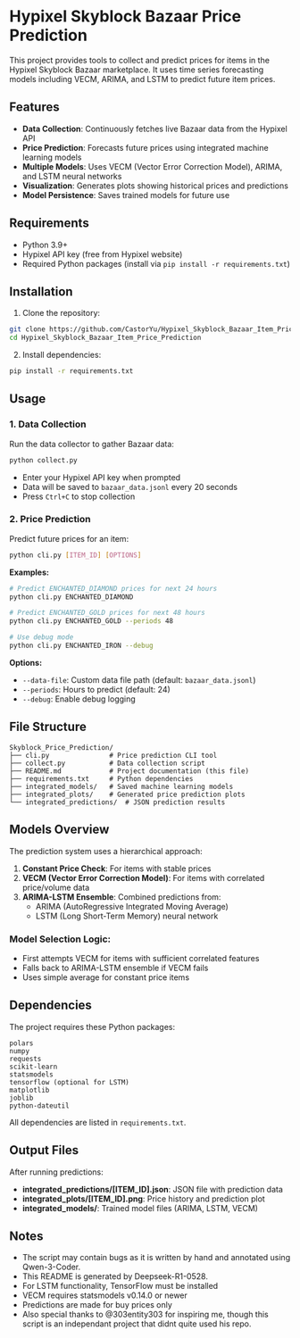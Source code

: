 # Hypixel Skyblock Bazaar Price Prediction

This project provides tools to collect and predict prices for items in the Hypixel Skyblock Bazaar marketplace. It uses time series forecasting models including VECM, ARIMA, and LSTM to predict future item prices.

## Features

- **Data Collection**: Continuously fetches live Bazaar data from the Hypixel API
- **Price Prediction**: Forecasts future prices using integrated machine learning models
- **Multiple Models**: Uses VECM (Vector Error Correction Model), ARIMA, and LSTM neural networks
- **Visualization**: Generates plots showing historical prices and predictions
- **Model Persistence**: Saves trained models for future use

## Requirements

- Python 3.9+
- Hypixel API key (free from Hypixel website)
- Required Python packages (install via `pip install -r requirements.txt`)

## Installation

1. Clone the repository:
```bash
git clone https://github.com/CastorYu/Hypixel_Skyblock_Bazaar_Item_Price_Prediction.git
cd Hypixel_Skyblock_Bazaar_Item_Price_Prediction
```

2. Install dependencies:
```bash
pip install -r requirements.txt
```

## Usage

### 1. Data Collection
Run the data collector to gather Bazaar data:
```bash
python collect.py
```
- Enter your Hypixel API key when prompted
- Data will be saved to `bazaar_data.jsonl` every 20 seconds
- Press `Ctrl+C` to stop collection

### 2. Price Prediction
Predict future prices for an item:
```bash
python cli.py [ITEM_ID] [OPTIONS]
```

**Examples:**
```bash
# Predict ENCHANTED_DIAMOND prices for next 24 hours
python cli.py ENCHANTED_DIAMOND

# Predict ENCHANTED_GOLD prices for next 48 hours
python cli.py ENCHANTED_GOLD --periods 48

# Use debug mode
python cli.py ENCHANTED_IRON --debug
```

**Options:**
- `--data-file`: Custom data file path (default: `bazaar_data.jsonl`)
- `--periods`: Hours to predict (default: 24)
- `--debug`: Enable debug logging

## File Structure

```
Skyblock_Price_Prediction/
├── cli.py               # Price prediction CLI tool
├── collect.py           # Data collection script
├── README.md            # Project documentation (this file)
├── requirements.txt     # Python dependencies
├── integrated_models/   # Saved machine learning models
├── integrated_plots/    # Generated price prediction plots
└── integrated_predictions/  # JSON prediction results

```

## Models Overview

The prediction system uses a hierarchical approach:

1. **Constant Price Check**: For items with stable prices
2. **VECM (Vector Error Correction Model)**: For items with correlated price/volume data
3. **ARIMA-LSTM Ensemble**: Combined predictions from:
   - ARIMA (AutoRegressive Integrated Moving Average)
   - LSTM (Long Short-Term Memory) neural network

### Model Selection Logic:
- First attempts VECM for items with sufficient correlated features
- Falls back to ARIMA-LSTM ensemble if VECM fails
- Uses simple average for constant price items

## Dependencies

The project requires these Python packages:

```
polars
numpy
requests
scikit-learn
statsmodels
tensorflow (optional for LSTM)
matplotlib
joblib
python-dateutil
```

All dependencies are listed in `requirements.txt`.

## Output Files

After running predictions:
- **integrated_predictions/[ITEM_ID].json**: JSON file with prediction data
- **integrated_plots/[ITEM_ID].png**: Price history and prediction plot
- **integrated_models/**: Trained model files (ARIMA, LSTM, VECM)

## Notes

- The script may contain bugs as it is written by hand and annotated using Qwen-3-Coder.
- This README is generated by Deepseek-R1-0528. 
- For LSTM functionality, TensorFlow must be installed
- VECM requires statsmodels v0.14.0 or newer
- Predictions are made for buy prices only
- Also special thanks to @303entity303 for inspiring me, though this script is an independant project that didnt quite used his repo. 
